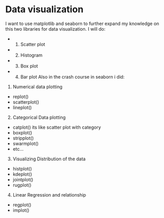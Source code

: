 # Data visualization
I want to use matplotlib and seaborn to further expand my knowledge on this two libraries for data visualization.
I will do:
- 1. Scatter plot
- 2. Histogram
- 3. Box plot
- 4. Bar plot
Also in the crash course in seaborn i did:
1. Numerical data plotting
- replot()
- scatterplot()
- lineplot()
2. Categorical Data plotting 
- catplot() its like scatter plot with category
- boxplot()
- stripplot()
- swarmplot()
- etc…
3. Visualizing Distribution of the data
- histplot()
- kdeplot()
- jointplot()
- rugplot()
4. Linear Regression and relationship
- regplot()
- implot()